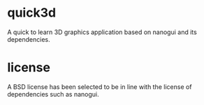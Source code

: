 # quick3d
A quick to learn 3D graphics application based on nanogui and its dependencies.
# license
A BSD license has been selected to be in line with the license of dependencies such as nanogui.
